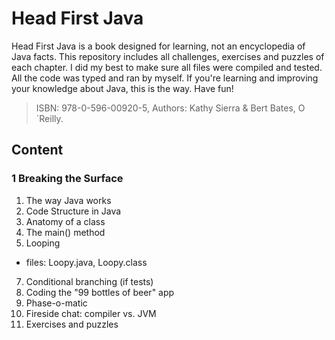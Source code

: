 # Head First Java
Head First Java is a book designed for learning, not an encyclopedia of Java facts. This repository includes all challenges, exercises and puzzles of each chapter. I did my best to make sure all files were compiled and tested. All the code was typed and ran by myself. If you're learning and improving your knowledge about Java, this is the way.
Have fun!
> ISBN: 978-0-596-00920-5, Authors: Kathy Sierra & Bert Bates, O´Reilly.

## Content
### 1 Breaking the Surface
1. The way Java works
2. Code Structure in Java
3. Anatomy of a class
4. The main() method
5. Looping
* files: Loopy.java, Loopy.class
7. Conditional branching (if tests)
8. Coding the "99 bottles of beer" app
9. Phase-o-matic
10. Fireside chat: compiler vs. JVM
11. Exercises and puzzles
